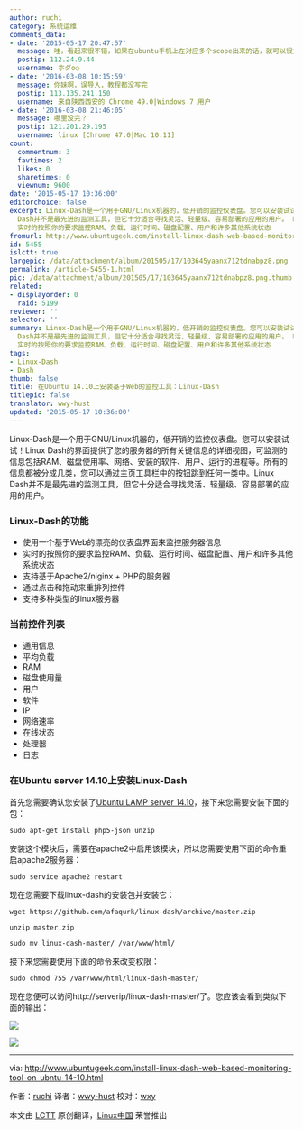 ```yaml
---
author: ruchi
category: 系统运维
comments_data:
- date: '2015-05-17 20:47:57'
  message: 哇，看起来很不错，如果在ubuntu手机上在对应多个scope出来的话，就可以很方便的在手机上监控咯
  postip: 112.24.9.44
  username: 朩ダo○
- date: '2016-03-08 10:15:59'
  message: 你妹啊，误导人，教程都没写完
  postip: 113.135.241.150
  username: 来自陕西西安的 Chrome 49.0|Windows 7 用户
- date: '2016-03-08 21:46:05'
  message: 哪里没完？
  postip: 121.201.29.195
  username: linux [Chrome 47.0|Mac 10.11]
count:
  commentnum: 3
  favtimes: 2
  likes: 0
  sharetimes: 0
  viewnum: 9600
date: '2015-05-17 10:36:00'
editorchoice: false
excerpt: Linux-Dash是一个用于GNU/Linux机器的，低开销的监控仪表盘。您可以安装试试！Linux Dash的界面提供了您的服务器的所有关键信息的详细视图，可监测的信息包括RAM、磁盘使用率、网络、安装的软件、用户、运行的进程等。所有的信息都被分成几类，您可以通过主页工具栏中的按钮跳到任何一类中。Linux
  Dash并不是最先进的监测工具，但它十分适合寻找灵活、轻量级、容易部署的应用的用户。 Linux-Dash的功能  使用一个基于Web的漂亮的仪表盘界面来监控服务器信息
  实时的按照你的要求监控RAM、负载、运行时间、磁盘配置、用户和许多其他系统状态
fromurl: http://www.ubuntugeek.com/install-linux-dash-web-based-monitoring-tool-on-ubntu-14-10.html
id: 5455
islctt: true
largepic: /data/attachment/album/201505/17/103645yaanx712tdnabpz8.png
permalink: /article-5455-1.html
pic: /data/attachment/album/201505/17/103645yaanx712tdnabpz8.png.thumb.jpg
related:
- displayorder: 0
  raid: 5199
reviewer: ''
selector: ''
summary: Linux-Dash是一个用于GNU/Linux机器的，低开销的监控仪表盘。您可以安装试试！Linux Dash的界面提供了您的服务器的所有关键信息的详细视图，可监测的信息包括RAM、磁盘使用率、网络、安装的软件、用户、运行的进程等。所有的信息都被分成几类，您可以通过主页工具栏中的按钮跳到任何一类中。Linux
  Dash并不是最先进的监测工具，但它十分适合寻找灵活、轻量级、容易部署的应用的用户。 Linux-Dash的功能  使用一个基于Web的漂亮的仪表盘界面来监控服务器信息
  实时的按照你的要求监控RAM、负载、运行时间、磁盘配置、用户和许多其他系统状态
tags:
- Linux-Dash
- Dash
thumb: false
title: 在Ubuntu 14.10上安装基于Web的监控工具：Linux-Dash
titlepic: false
translator: wwy-hust
updated: '2015-05-17 10:36:00'
---
```


Linux-Dash是一个用于GNU/Linux机器的，低开销的监控仪表盘。您可以安装试试！Linux Dash的界面提供了您的服务器的所有关键信息的详细视图，可监测的信息包括RAM、磁盘使用率、网络、安装的软件、用户、运行的进程等。所有的信息都被分成几类，您可以通过主页工具栏中的按钮跳到任何一类中。Linux Dash并不是最先进的监测工具，但它十分适合寻找灵活、轻量级、容易部署的应用的用户。


### Linux-Dash的功能


* 使用一个基于Web的漂亮的仪表盘界面来监控服务器信息
* 实时的按照你的要求监控RAM、负载、运行时间、磁盘配置、用户和许多其他系统状态
* 支持基于Apache2/niginx + PHP的服务器
* 通过点击和拖动来重排列控件
* 支持多种类型的linux服务器


### 当前控件列表


* 通用信息
* 平均负载
* RAM
* 磁盘使用量
* 用户
* 软件
* IP
* 网络速率
* 在线状态
* 处理器
* 日志


### 在Ubuntu server 14.10上安装Linux-Dash


首先您需要确认您安装了[Ubuntu LAMP server 14.10](http://www.ubuntugeek.com/step-by-step-ubuntu-14-10-utopic-unicorn-lamp-server-setup.html)，接下来您需要安装下面的包：



```
sudo apt-get install php5-json unzip

```

安装这个模块后，需要在apache2中启用该模块，所以您需要使用下面的命令重启apache2服务器：



```
sudo service apache2 restart

```

现在您需要下载linux-dash的安装包并安装它：



```
wget https://github.com/afaqurk/linux-dash/archive/master.zip

unzip master.zip

sudo mv linux-dash-master/ /var/www/html/

```

接下来您需要使用下面的命令来改变权限：



```
sudo chmod 755 /var/www/html/linux-dash-master/

```

现在您便可以访问http://serverip/linux-dash-master/了。您应该会看到类似下面的输出：


![](/data/attachment/album/201505/17/103645yaanx712tdnabpz8.png)


![](/data/attachment/album/201505/17/103646vg033w4glvvzkrzu.png)




---


via: <http://www.ubuntugeek.com/install-linux-dash-web-based-monitoring-tool-on-ubntu-14-10.html>


作者：[ruchi](http://www.ubuntugeek.com/author/ubuntufix) 译者：[wwy-hust](https://github.com/wwy-hust) 校对：[wxy](https://github.com/wxy)


本文由 [LCTT](https://github.com/LCTT/TranslateProject) 原创翻译，[Linux中国](http://linux.cn/) 荣誉推出